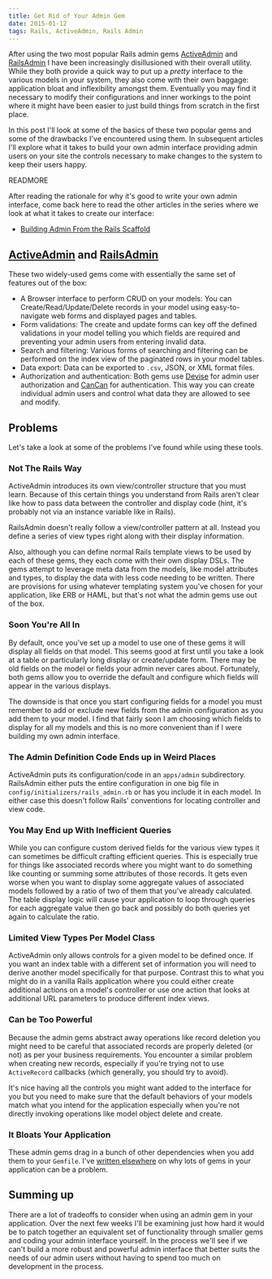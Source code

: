 ```yaml
---
title: Get Rid of Your Admin Gem
date: 2015-01-12
tags: Rails, ActiveAdmin, Rails Admin
---
```


After using the two most popular Rails admin gems
[ActiveAdmin](http://activeadmin.info/)
and [RailsAdmin](https://github.com/sferik/rails_admin)
I have been increasingly disillusioned with their overall utility.
While they both provide a quick way
to put up a *pretty* interface to the
various models in your system,
they also come with their own baggage:
application bloat and inflexibility amongst them.
Eventually you may find it necessary
to modify their configurations and inner workings
to the point where it might have been easier
to just build things from scratch in the first place.

In this post I'll look at
some of the basics of these two popular gems
and some of the drawbacks I've encountered using them.
In subsequent articles I'll explore
what it takes to build your own admin interface
providing admin users on your site
the controls necessary to make changes to the system
to keep their users happy.

READMORE

After reading the rationale
for why it's good to write your own admin interface,
come back here to read the other articles in the series
where we look at what it takes to create our interface:

- [Building Admin From the Rails Scaffold](2015-01-19-building-admin-from-the-rails-scaffold.html)

## [ActiveAdmin](http://activeadmin.info/) and [RailsAdmin](https://github.com/sferik/rails_admin)

These two widely-used gems
come with essentially the same set of features out of the box:

- A Browser interface to perform CRUD on your models:
  You can Create/Read/Update/Delete records
  in your model using easy-to-navigate web forms and displayed pages and tables.
- Form validations:
  The create and update forms can key off
  the defined validations in your model
  telling you which fields are required
  and preventing your admin users from entering invalid data.
- Search and filtering:
  Various forms of searching and filtering
  can be performed on the index view
  of the paginated rows in your model tables.
- Data export:
  Data can be exported to `.csv`, JSON, or XML format files.
- Authorization and authentication:
  Both gems use [Devise](https://github.com/plataformatec/devise) for admin user authorization
  and [CanCan](https://github.com/ryanb/cancan) for authentication.
  This way you can create individual admin users
  and control what data they are allowed
  to see and modify.

## Problems

Let's take a look at some
of the problems I've found
while using these tools.

### Not The Rails Way

ActiveAdmin introduces
its own view/controller structure
that you must learn.
Because of this certain things
you understand from Rails aren't clear
like how to pass data between the controller and display code
(hint, it's probably not via an instance variable like in Rails). 

RailsAdmin doesn't really follow
a view/controller pattern at all.
Instead you define a series of
view types right along with their display information.

Also, although you can define normal Rails template views
to be used by each of these gems,
they each come with their own display DSLs.
The gems attempt to leverage meta data from the models,
like model attributes and types,
to display the data with less code needing to be written.
There are provisions for using
whatever templating system you've chosen for your application,
like ERB or HAML,
but that's not what the admin gems use out of the box.

### Soon You're All In

By default, once you've set up
a model to use one of these gems
it will display all fields on that model.
This seems good at first
until you take a look at a table or particularly long display or create/update form.
There may be old fields on the model
or fields your admin never cares about.
Fortunately, both gems allow you
to override the default and configure which fields will appear in the various displays.

The downside is that once you start configuring fields for a model
you must remember to add or exclude new fields
from the admin configuration
as you add them to your model.
I find that fairly soon I am choosing which fields to display
for all my models
and this is no more convenient
than if I were building my own admin interface.

### The Admin Definition Code Ends up in Weird Places

ActiveAdmin puts its configuration/code
in an `apps/admin` subdirectory.
RailsAdmin either puts the entire configuration
in one big file in `config/initializers/rails_admin.rb`
or has you include it in each model.
In either case this
doesn't follow Rails' conventions
for locating controller and view code.

### You May End up With Inefficient Queries

While you can configure custom derived fields
for the various view types
it can sometimes be difficult crafting efficient queries.
This is especially true for things like associated records
where you might want to do something like counting or summing
some attributes of those records.
It gets even worse when you want
to display some aggregate values of associated models
followed by a ratio of two of them that you've already calculated.
The table display logic
will cause your application
to loop through
queries for each aggregate value
then go back and possibly
do both queries yet again to calculate the ratio.

### Limited View Types Per Model Class

ActiveAdmin only allows controls
for a given model
to be defined once.
If you want an index table with a different set of information
you will need to derive another model
specifically for that purpose.
Contrast this to what you might do
in a vanilla Rails application
where you could either
create additional actions on a model's controller
or use one action that looks at additional URL parameters
to produce different index views.

### Can be Too Powerful

Because the admin gems abstract away operations like record deletion
you might need to be careful that associated records
are properly deleted (or not)
as per your business requirements.
You encounter a similar problem
when creating new records,
especially if you're trying not to use `ActiveRecord` callbacks
(which generally, you should try to avoid).

It's nice having all the controls you might want
added to the interface for you
but you need to make sure that
the default behaviors of your models
match what you intend for the application
especially when you're not directly invoking
operations like model object delete and create.

### It Bloats Your Application

These admin gems drag in a bunch of other dependencies
when you add them to your `Gemfile`. 
I've [written elsewhere](http://www.toptal.com/ruby-on-rails/top-10-mistakes-that-rails-programmers-make#common-mistake-5-using-too-many-gems) on
why lots of gems in your application can be a problem.

## Summing up

There are a lot of tradeoffs
to consider when using an admin gem in your application.
Over the next few weeks I'll
be examining just how hard
it would be to patch together
an equivalent set of functionality
through smaller gems
and coding your admin interface yourself.
In the process we'll
see if we can't build a more robust and powerful admin interface
that better suits the needs of our admin users
without having to spend too much on development in the process.
